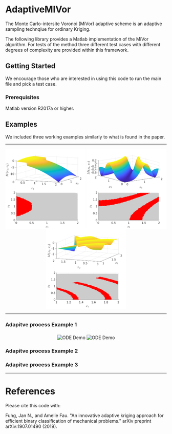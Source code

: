 # AdaptiveMIVor
The Monte Carlo-intersite Voronoi (MiVor) adaptive scheme is an adaptive sampling technqiue for ordinary Kriging. 

The following library provides a Matlab implementation of the MiVor algorithm. For tests of the method three different test cases with different degrees of complexity are provided within this framework.


## Getting Started

We encourage those who are interested in using this code to run the main file and pick a test case.

### Prerequisites

Matlab version R2017a or higher.

## Examples 

We included three working examples similarly to what is found in the paper.

---

<p align="center">
  <img align="middle" src="./docs/TestCase1_Image.png" alt="Example 1" width="250" height="250" />
  <img align="middle" src="./docs/TestCase2_Image.png" alt="Example 1" width="250" height="250" />
  <img align="middle" src="./docs/TestCase3_Image.png" alt="Example 1" width="250" height="250" />
</p>

---

### Adapitve process Example 1

<p align="center">
<img align="middle" src="./docs/TestCase1_MetaVor.gif" alt="ODE Demo" width="500" height="400" />
  <img align="middle" src="./docs/TestCase1_Vor.gif" alt="ODE Demo" width="500" height="400" />
</p>

### Adapitve process Example 2

### Adapitve process Example 3
---

# References

Please cite this code with:

Fuhg, Jan N., and Amelie Fau. "An innovative adaptive kriging approach for efficient binary classification of mechanical problems." arXiv preprint arXiv:1907.01490 (2019).



